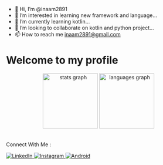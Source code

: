 - 👋 Hi, I’m @inaam2891
- 👀 I’m interested in learning new framework and language...
- 🌱 I’m currently learning kotlin...
- 💞️ I’m looking to collaborate on kotlin and python project...
- 📫 How to reach me inaam2891@gmail.com

       
       
       
       
<!DOCTYPE html>
<html>
<head>
    <title>My GitHub Profile</title>
</head>
<body>

<h1>Welcome to my profile</h1>

<div align="center">
    <img src="https://github-readme-stats.vercel.app/api?username=inaam2891&hide_title=false&hide_rank=false&show_icons=true&include_all_commits=true&count_private=true&disable_animations=false&theme=dracula&locale=en&hide_border=false"
         height="150" alt="stats graph">
    <img src="https://github-readme-stats.vercel.app/api/top-langs?username=inaam2891&locale=en&hide_title=false&layout=compact&card_width=320&langs_count=5&theme=dracula&hide_border=false"
         height="150" alt="languages graph">
</div>

<table>
    <!-- ... your table rows with badges ... -->
</table>

<p>Connect With Me :</p>

<a href="https://www.linkedin.com/in/inam-mohammad-005526235/" rel="nofollow">
    <img src="https://img.shields.io/badge/linkedin-0077B5.svg?style=for-the-badge&amp;logo=linkedin&amp;logoColor=white" alt="LinkedIn">
</a>

<a href="https://instagram.com/inaam2891" rel="nofollow">
    <img src="https://img.shields.io/badge/instagram-E4405F.svg?style=for-the-badge&amp;logo=instagram&amp;logoColor=white" alt="Instagram">
</a>

<!-- ... more social icons ... -->

<a target="_blank" rel="noopener noreferrer" href="https://camo.githubusercontent.com/317da70ee1e1a9856fe645723ee1e5c54a2eee0189b037ad64159035c911f55b/68747470733a2f2f696d672e736869656c64732e696f2f62616467652f416e64726f69642d3344444338343f7374796c653d666f722d7468652d6261646765266c6f676f3d616e64726f6964266c6f676f436f6c6f723d7768697465266c6162656c436f6c6f723d313031303130">
    <img src="https://camo.githubusercontent.com/317da70ee1e1a9856fe645723ee1e5c54a2eee0189b037ad64159035c911f55b/68747470733a2f2f696d672e736869656c64732e696f2f62616467652f416e64726f69642d3344444338343f7374796c653d666f722d7468652d6261646765266c6f676f3d616e64726f6964266c6f676f436f6c6f723d7768697465266c6162656c436f6c6f723d313031303130" alt="Android" />
</a>

<!-- ... more badges ... -->

</body>
</html>




